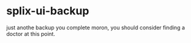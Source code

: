 # splix-ui-backup
just anothe backup you complete moron, you should consider finding a doctor at this point. 
